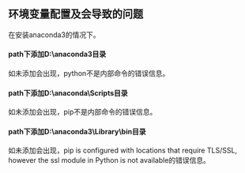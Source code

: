 ## 环境变量配置及会导致的问题
在安装anaconda3的情况下。   

#### path下添加D:\anaconda3目录   
如未添加会出现，python不是内部命令的错误信息。  
#### path下添加D:\anaconda\Scripts目录   
如未添加会出现，pip不是内部命令的错误信息。    
#### path下添加D:\anaconda3\Library\bin目录
如未添加会出现，pip is configured with locations that require TLS/SSL, however the ssl module in Python is not available的错误信息。   